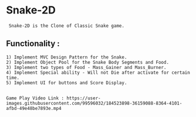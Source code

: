 # Snake-2D
     Snake-2D is the Clone of Classic Snake game.
   
## Functionality :
    1) Implement MVC Design Pattern for the Snake.
    2) Implement Object Pool for the Snake Body Segments and Food.
    3) Implement two types of Food - Mass_Gainer and Mass_Burner.
    4) Implement Special ability - Will not Die after activate for certain time.
    5) Implement UI for buttons and Score Display.
            
   
    Game Play Video Link : https://user-images.githubusercontent.com/99596032/184523898-36159088-8364-4101-afbd-49e48be7893e.mp4

